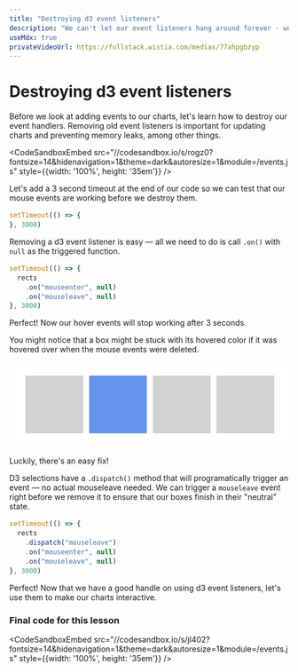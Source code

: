 ```yaml
---
title: "Destroying d3 event listeners"
description: "We can't let our event listeners hang around forever - we learn how to clean up after ourselves and cancel old ones."
useMdx: true
privateVideoUrl: https://fullstack.wistia.com/medias/77ahpgbzyp
---
```

# Destroying d3 event listeners

Before we look at adding events to our charts, let's learn how to destroy our event handlers. Removing old event listeners is important for updating charts and preventing memory leaks, among other things.

<CodeSandboxEmbed
  src="//codesandbox.io/s/rogz0?fontsize=14&hidenavigation=1&theme=dark&autoresize=1&module=/events.js"
  style={{width: '100%', height: '35em'}}
/>

Let's add a 3 second timeout at the end of our code so we can test that our mouse events are working before we destroy them.

```javascript
setTimeout(() => {
}, 3000)
```

Removing a d3 event listener is easy — all we need to do is call `.on()` with `null` as the triggered function.

```javascript
setTimeout(() => {
  rects
    .on("mouseenter", null)
    .on("mouseleave", null)
}, 3000)
```

Perfect! Now our hover events will stop working after 3 seconds.

You might notice that a box might be stuck with its hovered color if it was hovered over when the mouse events were deleted.

![hovered boxes - stuck!](./public/images/5-interactions/boxes-hovered-stuck.png)

Luckily, there's an easy fix!

D3 selections have a `.dispatch()` method that will programatically trigger an event — no actual mouseleave needed. We can trigger a `mouseleave` event right before we remove it to ensure that our boxes finish in their "neutral" state.

```javascript
setTimeout(() => {
  rects
    .dispatch("mouseleave")
    .on("mouseenter", null)
    .on("mouseleave", null)
}, 3000)
```

Perfect! Now that we have a good handle on using d3 event listeners, let's use them to make our charts interactive.

### Final code for this lesson

<CodeSandboxEmbed
  src="//codesandbox.io/s/jl402?fontsize=14&hidenavigation=1&theme=dark&autoresize=1&module=/events.js"
  style={{width: '100%', height: '35em'}}
/>